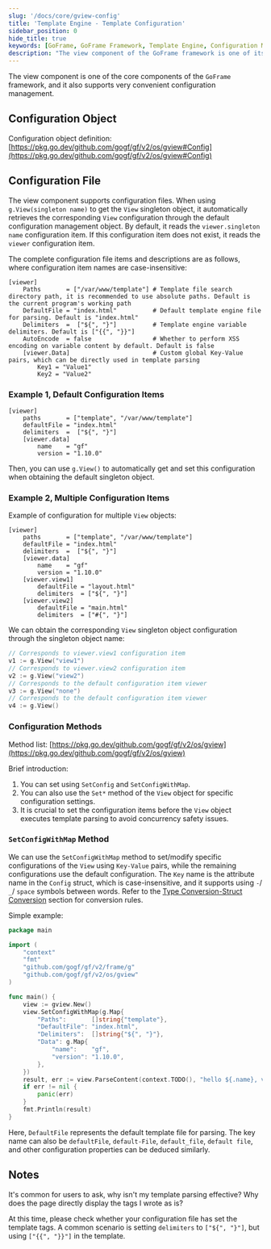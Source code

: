 ```yaml
---
slug: '/docs/core/gview-config'
title: 'Template Engine - Template Configuration'
sidebar_position: 0
hide_title: true
keywords: [GoFrame, GoFrame Framework, Template Engine, Configuration Management, View Component, Template Configuration, gview, Template Parsing, XSS Encoding, Singleton Object]
description: "The view component of the GoFrame framework is one of its cores, supporting convenient configuration management. This article provides a detailed introduction on managing view components through configuration files, including the definitions and examples of configuration items. It also explains how to use the SetConfigWithMap method for specific configuration settings to ensure proper template parsing."
---
```


The view component is one of the core components of the `GoFrame` framework, and it also supports very convenient configuration management.

## Configuration Object

Configuration object definition: [https://pkg.go.dev/github.com/gogf/gf/v2/os/gview#Config](https://pkg.go.dev/github.com/gogf/gf/v2/os/gview#Config)

## Configuration File

The view component supports configuration files. When using `g.View(singleton name)` to get the `View` singleton object, it automatically retrieves the corresponding `View` configuration through the default configuration management object. By default, it reads the `viewer.singleton name` configuration item. If this configuration item does not exist, it reads the `viewer` configuration item.

The complete configuration file items and descriptions are as follows, where configuration item names are case-insensitive:

```
[viewer]
    Paths       = ["/var/www/template"] # Template file search directory path, it is recommended to use absolute paths. Default is the current program's working path
    DefaultFile = "index.html"          # Default template engine file for parsing. Default is "index.html"
    Delimiters  =  ["${", "}"]          # Template engine variable delimiters. Default is ["{{", "}}"]
    AutoEncode  = false                 # Whether to perform XSS encoding on variable content by default. Default is false
    [viewer.Data]                       # Custom global Key-Value pairs, which can be directly used in template parsing
        Key1 = "Value1"
        Key2 = "Value2"
```

### Example 1, Default Configuration Items

```
[viewer]
    paths       = ["template", "/var/www/template"]
    defaultFile = "index.html"
    delimiters  =  ["${", "}"]
    [viewer.data]
        name    = "gf"
        version = "1.10.0"
```

Then, you can use `g.View()` to automatically get and set this configuration when obtaining the default singleton object.

### Example 2, Multiple Configuration Items

Example of configuration for multiple `View` objects:

```
[viewer]
    paths       = ["template", "/var/www/template"]
    defaultFile = "index.html"
    delimiters  =  ["${", "}"]
    [viewer.data]
        name    = "gf"
        version = "1.10.0"
    [viewer.view1]
        defaultFile = "layout.html"
        delimiters  = ["${", "}"]
    [viewer.view2]
        defaultFile = "main.html"
        delimiters  = ["#{", "}"]
```

We can obtain the corresponding `View` singleton object configuration through the singleton object name:

```go
// Corresponds to viewer.view1 configuration item
v1 := g.View("view1")
// Corresponds to viewer.view2 configuration item
v2 := g.View("view2")
// Corresponds to the default configuration item viewer
v3 := g.View("none")
// Corresponds to the default configuration item viewer
v4 := g.View()
```

### Configuration Methods

Method list: [https://pkg.go.dev/github.com/gogf/gf/v2/os/gview](https://pkg.go.dev/github.com/gogf/gf/v2/os/gview)

Brief introduction:

1. You can set using `SetConfig` and `SetConfigWithMap`.
2. You can also use the `Set*` method of the `View` object for specific configuration settings.
3. It is crucial to set the configuration items before the `View` object executes template parsing to avoid concurrency safety issues.

### `SetConfigWithMap` Method

We can use the `SetConfigWithMap` method to set/modify specific configurations of the `View` using `Key-Value` pairs, while the remaining configurations use the default configuration. The `Key` name is the attribute name in the `Config` struct, which is case-insensitive, and it supports using `-`/ `_`/ `space` symbols between words. Refer to the [Type Conversion-Struct Conversion](../类型转换/类型转换-Struct转换.md) section for conversion rules.

Simple example:

```go
package main

import (
    "context"
    "fmt"
    "github.com/gogf/gf/v2/frame/g"
    "github.com/gogf/gf/v2/os/gview"
)

func main() {
    view := gview.New()
    view.SetConfigWithMap(g.Map{
        "Paths":       []string{"template"},
        "DefaultFile": "index.html",
        "Delimiters":  []string{"${", "}"},
        "Data": g.Map{
            "name":    "gf",
            "version": "1.10.0",
        },
    })
    result, err := view.ParseContent(context.TODO(), "hello ${.name}, version: ${.version}")
    if err != nil {
        panic(err)
    }
    fmt.Println(result)
}
```

Here, `DefaultFile` represents the default template file for parsing. The key name can also be `defaultFile`, `default-File`, `default_file`, `default file`, and other configuration properties can be deduced similarly.

## Notes

It's common for users to ask, why isn't my template parsing effective? Why does the page directly display the tags I wrote as is?

At this time, please check whether your configuration file has set the template tags. A common scenario is setting `delimiters` to `["${", "}"]`, but using `["{{", "}}"]` in the template.